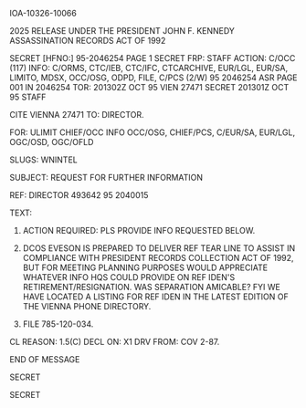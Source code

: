 IOA-10326-10066

2025 RELEASE UNDER THE PRESIDENT JOHN F. KENNEDY ASSASSINATION RECORDS ACT OF 1992

SECRET
[HFNO:] 95-2046254 PAGE 1
SECRET FRP: STAFF
ACTION: C/OCC (117) INFO: C/ORMS, CTC/IEB, CTC/IFC, CTCARCHIVE, EUR/LGL,
EUR/SA, LIMITO, MDSX, OCC/OSG, ODPD, FILE, C/PCS (2/W)
95 2046254 ASR PAGE 001 IN 2046254
TOR: 201302Z OCT 95 VIEN 27471
SECRET 201301Z OCT 95 STAFF

CITE VIENNA 27471
TO: DIRECTOR.

FOR: ULIMIT CHIEF/OCC INFO OCC/OSG, CHIEF/PCS, C/EUR/SA, EUR/LGL,
OGC/OSD, OGC/OFLD

SLUGS: WNINTEL

SUBJECT: REQUEST FOR FURTHER INFORMATION

REF: DIRECTOR 493642 95 2040015

TEXT:

1. ACTION REQUIRED: PLS PROVIDE INFO REQUESTED BELOW.

2. DCOS EVESON IS PREPARED TO DELIVER REF TEAR LINE TO ASSIST
IN COMPLIANCE WITH PRESIDENT <JFK ASSASSINATION> RECORDS COLLECTION
ACT OF 1992, BUT FOR MEETING PLANNING PURPOSES WOULD APPRECIATE
WHATEVER INFO HQS COULD PROVIDE ON REF IDEN'S RETIREMENT/RESIGNATION.
WAS SEPARATION AMICABLE? FYI WE HAVE LOCATED A
LISTING FOR REF IDEN IN THE LATEST EDITION OF THE VIENNA PHONE
DIRECTORY.

3. FILE 785-120-034.

CL REASON: 1.5(C) DECL ON: X1 DRV FROM: COV 2-87.

END OF MESSAGE

SECRET

SECRET
